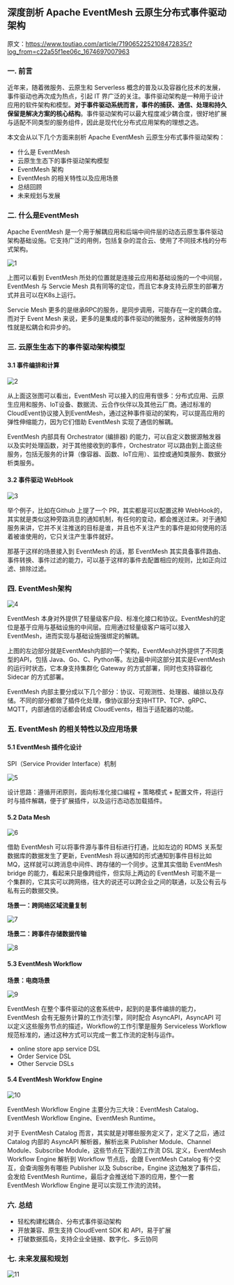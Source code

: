 ## 深度剖析 Apache EventMesh 云原生分布式事件驱动架构

原文：https://www.toutiao.com/article/7190652252108472835/?log_from=c22a55f1ee06c_1674697007963



### 一. 前言

近年来，随着微服务、云原生和 Serverless 概念的普及以及容器化技术的发展，事件驱动也再次成为热点，引起 IT 界广泛的关注。事件驱动架构是一种用于设计应用的软件架构和模型。**对于事件驱动系统而言，事件的捕获、通信、处理和持久保留是解决方案的核心结构**。事件驱动架构可以最大程度减少耦合度，很好地扩展与适配不同类型的服务组件，因此是现代化分布式应用架构的理想之选。

本文会从以下几个方面来剖析 Apache EventMesh 云原生分布式事件驱动架构：

- 什么是 EventMesh
- 云原生生态下的事件驱动架构模型
- EventMesh 架构
- EventMesh 的相关特性以及应用场景
- 总结回顾
- 未来规划与发展

### 二. 什么是EventMesh

Apache EventMesh 是一个用于解耦应用和后端中间件层的动态云原生事件驱动架构基础设施。它支持广泛的用例，包括复杂的混合云、使用了不同技术栈的分布式架构。

![1](./images/EventDrivenBaseOnEventMesh/1.png)

上图可以看到 EventMesh 所处的位置就是连接云应用和基础设施的一个中间层，EventMesh 与 Servcie Mesh 具有同等的定位，而且它本身支持云原生的部署方式并且可以在K8s上运行。

Servcie Mesh 更多的是继承RPC的服务，是同步调用，可能存在一定的耦合度。而对于 Event Mesh 来说，更多的是集成的事件驱动的微服务，这种微服务的特性就是松耦合和异步的。

### 三. 云原生生态下的事件驱动架构模型

#### 3.1 事件编排和计算

![2](./images/EventDrivenBaseOnEventMesh/2.png)

从上面这张图可以看出，EventMesh 可以接入的应用有很多：分布式应用、云原生应用和服务、IoT设备、数据流、云合作伙伴以及其他云厂商。通过标准的CloudEvent协议接入到EventMesh，通过这种事件驱动的架构，可以提高应用的弹性伸缩能力，因为它们借助 EventMesh 实现了通信的解耦。

EventMesh 内部具有 Orchestrator (编排器) 的能力，可以自定义数据源触发器以及实时处理函数，对于其他接收到的事件，Orchestrator 可以路由到上面这些服务，包括无服务的计算（像容器、函数、IoT应用）、监控或通知类服务、数据分析类服务。

#### 3.2 事件驱动 WebHook

![3](./images/EventDrivenBaseOnEventMesh/3.png) 

举个例子，比如在Github 上提了一个 PR，其实都是可以配置这种 WebHook的，其实就是类似这种旁路消息的通知机制，有任何的变动，都会推送过来。对于通知服务来讲，它并不关注推送的目标是谁，并且也不关注产生的事件是如何使用的活着被谁使用的，它只关注产生事件就好。

那基于这样的场景接入到 EventMesh 的话，那 EventMesh 其实具备事件路由、事件转换、事件过滤的能力，可以基于这样的事件去配置相应的规则，比如正向过滤、排除过滤。

### 四. EventMesh架构

![4](./images/EventDrivenBaseOnEventMesh/4.png)

EventMesh 本身对外提供了轻量级客户段、标准化接口和协议。EventMesh的定位是基于应用与基础设施的中间层。应用通过轻量级客户端可以接入EventMesh，进而实现与基础设施强绑定的解耦。

上图的左边部分就是EventMesh内部的一个架构，EventMesh对外提供了不同类型的API，包括 Java、Go、C、Python等。左边最中间这部分其实是EventMesh的运行时状态，它本身支持集群化 Gateway 的方式部署，同时也支持容器化 Sidecar 的方式部署。

EventMesh 内部主要分成以下几个部分：协议、可观测性、处理器、编排以及存储。不同的部分都做了插件化处理，像协议部分支持HTTP、TCP、gRPC、MQTT，内部通信的话都会转成 CloudEvents，相当于适配器的功能。

### 五. EventMesh 的相关特性以及应用场景

#### 5.1 EventMesh 插件化设计

SPI（Service Provider Interface）机制

![5](./images/EventDrivenBaseOnEventMesh/5.png)

设计思路：遵循开闭原则，面向标准化接口编程 + 策略模式 + 配置文件，将运行时与插件解耦，便于扩展插件，以及运行态动态加载插件。

#### 5.2 Data Mesh

![6](./images/EventDrivenBaseOnEventMesh/6.png)

借助 EventMesh 可以将事件源与事件目标进行打通，比如左边的 RDMS 关系型数据库的数据发生了更新，EventMesh 将以通知的形式通知到事件目标比如MQ，这样就可以跨消息中间件、跨存储的一个同步。这里其实借助 EventMesh bridge 的能力，看起来只是像跨组件，但实际上两边的 EventMesh 可能不是一个集群的，它其实可以跨网络，往大的说还可以跨企业之间的联通，以及公有云与私有云的数据交换。

**场景一：跨网络区域流量复制**

![7](./images/EventDrivenBaseOnEventMesh/7.png)

**场景二：跨事件存储数据传输**

![8](./images/EventDrivenBaseOnEventMesh/8.png)

#### 5.3 EventMesh Workflow

**场景：电商场景**

![9](./images/EventDrivenBaseOnEventMesh/9.png)

EventMesh 在整个事件驱动的这套系统中，起到的是事件编排的能力，EventMesh 会有无服务计算的工作流引擎，同时配合 AsyncAPI，AsyncAPI 可以定义这些服务节点的描述，Workflow的工作引擎是服务 Serviceless Workflow 规范标准的，通过这种方式可以完成一套工作流的定制与运作。

* online store app service DSL
* Order Service DSL
* Other Servcie DSLs

#### 5.4 EventMesh Workfow Engine

![10](./images/EventDrivenBaseOnEventMesh/10.png)

EventMesh Workflow Engine 主要分为三大块：EventMesh Catalog、EventMesh Workflow Engine、EventMesh Runtime。

对于 EventMesh Catalog 而言，其实就是对哪些服务定义了，定义了之后，通过 Catalog 内部的 AsyncAPI 解析器，解析出来 Publisher Module、Channel Module、Subscribe Module，这些节点在下面的工作流 DSL 定义，EventMesh Workflow Engine 解析到 Workflow 节点后，会跟 EventMesh Catalog 有个交互，会查询服务有哪些 Publisher 以及 Subscribe，Engine 这边触发了事件后，会发给 EventMesh Runtime，最后才会推送给下游的应用，整个一套 EventMesh Workflow Engine 是可以实现工作流的流转。

### 六. 总结

* 轻松构建松耦合、分布式事件驱动架构
* 开放兼容、原生支持 CloudEvent SDK 和 API，易于扩展
* 打破数据孤岛，支持企业全链接、数字化、多云协同

### 七. 未来发展和规划

![11](./images/EventDrivenBaseOnEventMesh/11.png)